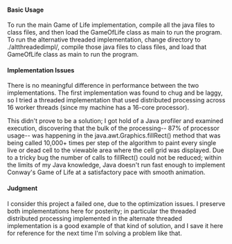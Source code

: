 #### Basic Usage

To run the main Game of Life implementation, compile all the java files to class
files, and then load the GameOfLife class as main to run the program. To run the
alternative threaded implementation, change directory to ./altthreadedimpl/,
compile those java files to class files, and load that GameOfLife class as main
to run the program.

#### Implementation Issues

There is no meaningful difference in performance between the two
implementations. The first implementation was found to chug and be laggy, so
I tried a threaded implementation that used distributed processing across 16
worker threads (since my machine has a 16-core processor).

This didn't prove to be a solution; I got hold of a Java profiler and examined
execution, discovering that the bulk of the processing-- 87% of processor
usage-- was happening in the java.awt.Graphics.fillRect() method that was being
called 10,000+ times per step of the algorithm to paint every single live or
dead cell to the viewable area where the cell grid was displayed. Due to a
tricky bug the number of calls to fillRect() could not be reduced; within the
limits of my Java knowledge, Java doesn't run fast enough to implement Conway's
Game of Life at a satisfactory pace with smooth animation.

#### Judgment

I consider this project a failed one, due to the optimization issues. I preserve
both implementations here for posterity; in particular the threaded distributed
processing implemented in the alternate threaded implementation is a good
example of that kind of solution, and I save it here for reference for the next
time I'm solving a problem like that.
